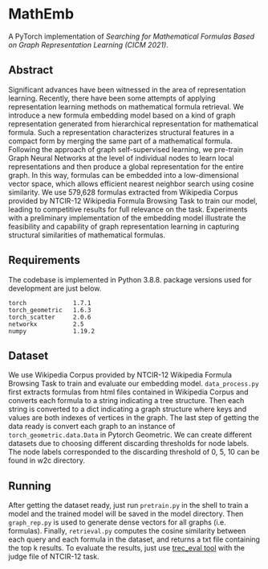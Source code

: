 # MathEmb
A PyTorch implementation of *Searching for Mathematical Formulas Based on Graph Representation Learning (CICM 2021)*.

## Abstract
Significant advances have been witnessed in the area of representation learning. Recently, there have been some attempts of applying representation learning methods on mathematical formula retrieval. We introduce a new formula embedding model based on a kind of graph representation generated from hierarchical representation for mathematical formula. Such a representation characterizes structural features in a compact form by merging the same part of a mathematical formula. Following the approach of graph self-supervised learning, we pre-train Graph Neural Networks at the level of individual nodes to learn local representations and then produce a global representation for the entire graph. In this way, formulas can be embedded into a low-dimensional vector space, which allows efficient nearest neighbor search using cosine similarity. We use 579,628 formulas extracted from Wikipedia Corpus provided by NTCIR-12 Wikipedia Formula Browsing Task to train our model, leading to competitive results for full relevance on the task. Experiments with a preliminary implementation of the embedding model illustrate the feasibility and capability of graph representation learning in capturing structural similarities of mathematical formulas.

## Requirements
The codebase is implemented in Python 3.8.8. package versions used for development are just below.
```
torch             1.7.1
torch_geometric   1.6.3
torch_scatter     2.0.6
networkx          2.5
numpy             1.19.2
```

## Dataset
We use Wikipedia Corpus provided by NTCIR-12 Wikipedia Formula Browsing Task to train and evaluate our embedding model. `data_process.py` first extracts formulas from html files contained in Wikipedia Corpus and converts each formula to a string indicating a tree structure. Then each string is converted to a dict indicating a graph structure where keys and values are both indexes of vertices in the graph. The last step of getting the data ready is convert each graph to an instance of `torch_geometric.data.Data` in Pytorch Geometric. We can create different datasets due to choosing different discarding thresholds for node labels. The node labels corresponded to the discarding threshold of 0, 5, 10 can be found in w2c directory.

## Running
After getting the dataset ready, just run `pretrain.py` in the shell to train a model and the trained model will be saved in the model directory. Then `graph_rep.py` is used to generate dense vectors for all graphs (i.e. formulas). Finally, `retrieval.py` computes the cosine similarity between each query and each formula in the dataset, and returns a txt file containing the top k results. To evaluate the results, just use [trec_eval tool](https://github.com/usnistgov/trec_eval) with the judge file of NTCIR-12 task.

